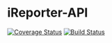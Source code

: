 # iReporter-API
[![Coverage Status](https://coveralls.io/repos/github/Benkimeric/iReporter-API/badge.svg?branch=bg-fix-travis-162329458)](https://coveralls.io/github/Benkimeric/iReporter-API?branch=bg-fix-travis-162329458)   [![Build Status](https://travis-ci.org/Benkimeric/iReporter-API.svg?branch=bg-fix-travis-162329458)](https://travis-ci.org/Benkimeric/iReporter-API)
